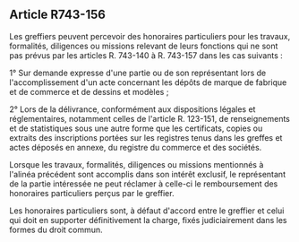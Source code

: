 Article R743-156
----
Les greffiers peuvent percevoir des honoraires particuliers pour les travaux,
formalités, diligences ou missions relevant de leurs fonctions qui ne sont pas
prévus par les articles R. 743-140 à R. 743-157 dans les cas suivants :

1° Sur demande expresse d'une partie ou de son représentant lors de
l'accomplissement d'un acte concernant les dépôts de marque de fabrique et de
commerce et de dessins et modèles ;

2° Lors de la délivrance, conformément aux dispositions légales et
réglementaires, notamment celles de l'article R. 123-151, de renseignements et
de statistiques sous une autre forme que les certificats, copies ou extraits des
inscriptions portées sur les registres tenus dans les greffes et actes déposés
en annexe, du registre du commerce et des sociétés.

Lorsque les travaux, formalités, diligences ou missions mentionnés à l'alinéa
précédent sont accomplis dans son intérêt exclusif, le représentant de la partie
intéressée ne peut réclamer à celle-ci le remboursement des honoraires
particuliers perçus par le greffier.

Les honoraires particuliers sont, à défaut d'accord entre le greffier et celui
qui doit en supporter définitivement la charge, fixés judiciairement dans les
formes du droit commun.
